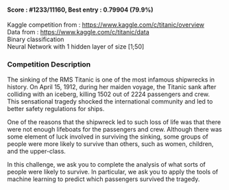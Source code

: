 #### Score : #1233/11160, Best entry : 0.79904 (79.9%)

Kaggle competition from : https://www.kaggle.com/c/titanic/overview <br>
Data from : https://www.kaggle.com/c/titanic/data <br> Binary classification <br> Neural Network with 1 hidden layer of size [1;50]<br>

### Competition Description
The sinking of the RMS Titanic is one of the most infamous shipwrecks in history.  On April 15, 1912, during her maiden voyage, the Titanic sank after colliding with an iceberg, killing 1502 out of 2224 passengers and crew. This sensational tragedy shocked the international community and led to better safety regulations for ships.

One of the reasons that the shipwreck led to such loss of life was that there were not enough lifeboats for the passengers and crew. Although there was some element of luck involved in surviving the sinking, some groups of people were more likely to survive than others, such as women, children, and the upper-class.

In this challenge, we ask you to complete the analysis of what sorts of people were likely to survive. In particular, we ask you to apply the tools of machine learning to predict which passengers survived the tragedy.
